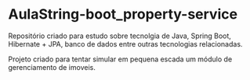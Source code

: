 # AulaString-boot_property-service

Repositório criado para estudo sobre tecnolgia de Java, Spring Boot, Hibernate + JPA, banco de dados entre outras tecnologias relacionadas.

Projeto criado para tentar simular em pequena escada um módulo de gerenciamento de imoveis. 
